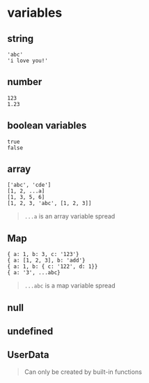 # variables

## string
```
'abc'
'i love you!'

```


## number
```
123
1.23
```


## boolean variables
```
true
false
```


## array
```
['abc', 'cde']
[1, 2, ...a]
[1, 3, 5, 6]
[1, 2, 3, 'abc', [1, 2, 3]]
```

> `...a` is an array variable spread

## Map
```
{ a: 1, b: 3, c: '123'}
{ a: [1, 2, 3], b: 'add'}
{ a: 1, b: { c: '122', d: 1}}
{ a: '3', ...abc}
```



> `...abc` is a map variable spread

## null

## undefined

## UserData

> Can only be created by built-in functions